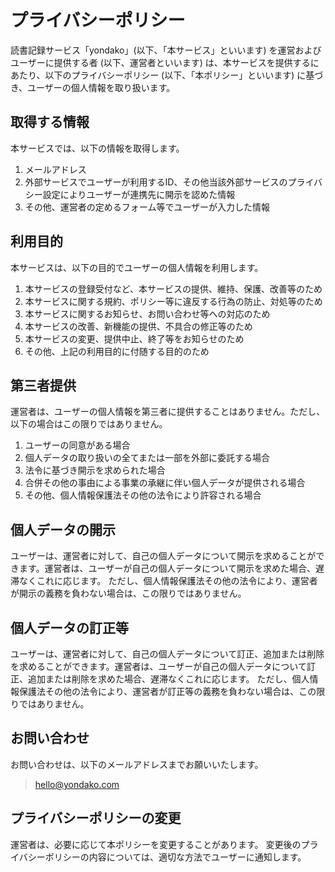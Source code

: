 # プライバシーポリシー

読書記録サービス「yondako」(以下、「本サービス」といいます) を運営およびユーザーに提供する者 (以下、運営者といいます) は、本サービスを提供するにあたり、以下のプライバシーポリシー (以下、「本ポリシー」といいます) に基づき、ユーザーの個人情報を取り扱います。

## 取得する情報

本サービスでは、以下の情報を取得します。

1. メールアドレス
1. 外部サービスでユーザーが利用するID、その他当該外部サービスのプライバシー設定によりユーザーが連携先に開示を認めた情報
1. その他、運営者の定めるフォーム等でユーザーが入力した情報

## 利用目的

本サービスは、以下の目的でユーザーの個人情報を利用します。

1. 本サービスの登録受付など、本サービスの提供、維持、保護、改善等のため
1. 本サービスに関する規約、ポリシー等に違反する行為の防止、対処等のため
1. 本サービスに関するお知らせ、お問い合わせ等への対応のため
1. 本サービスの改善、新機能の提供、不具合の修正等のため
1. 本サービスの変更、提供中止、終了等をお知らせのため
1. その他、上記の利用目的に付随する目的のため


## 第三者提供

運営者は、ユーザーの個人情報を第三者に提供することはありません。ただし、以下の場合はこの限りではありません。

1. ユーザーの同意がある場合
1. 個人データの取り扱いの全てまたは一部を外部に委託する場合
1. 法令に基づき開示を求められた場合
1. 合併その他の事由による事業の承継に伴い個人データが提供される場合
1. その他、個人情報保護法その他の法令により許容される場合

## 個人データの開示

ユーザーは、運営者に対して、自己の個人データについて開示を求めることができます。運営者は、ユーザーが自己の個人データについて開示を求めた場合、遅滞なくこれに応じます。
ただし、個人情報保護法その他の法令により、運営者が開示の義務を負わない場合は、この限りではありません。

## 個人データの訂正等

ユーザーは、運営者に対して、自己の個人データについて訂正、追加または削除を求めることができます。運営者は、ユーザーが自己の個人データについて訂正、追加または削除を求めた場合、遅滞なくこれに応じます。
ただし、個人情報保護法その他の法令により、運営者が訂正等の義務を負わない場合は、この限りではありません。

## お問い合わせ

お問い合わせは、以下のメールアドレスまでお願いいたします。

> hello@yondako.com

## プライバシーポリシーの変更

運営者は、必要に応じて本ポリシーを変更することがあります。
変更後のプライバシーポリシーの内容については、適切な方法でユーザーに通知します。

